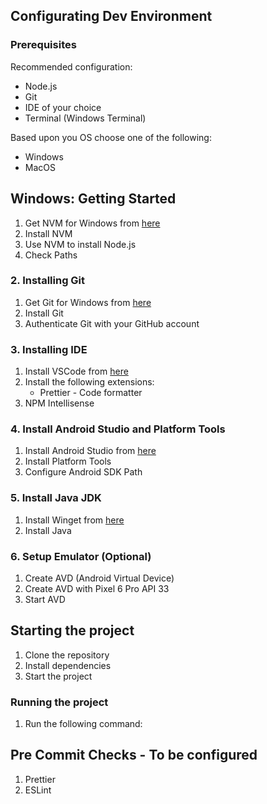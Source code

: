 ## Configurating Dev Environment

### Prerequisites

Recommended configuration:

-   Node.js
-   Git
-   IDE of your choice
-   Terminal (Windows Terminal)

Based upon you OS choose one of the following:

-   Windows
-   MacOS

## Windows: Getting Started

1. Get NVM for Windows from [here](https://github.com/coreybutler/nvm-windows/releases)
2. Install NVM
3. Use NVM to install Node.js
4. Check Paths

### 2. Installing Git

1. Get Git for Windows from [here](https://git-scm.com/downloads/win)
2. Install Git
3. Authenticate Git with your GitHub account

### 3. Installing IDE

1. Install VSCode from [here](https://code.visualstudio.com/download)
2. Install the following extensions:
    - Prettier - Code formatter
3. NPM Intellisense

### 4. Install Android Studio and Platform Tools

1. Install Android Studio from [here](https://developer.android.com/studio)
2. Install Platform Tools
3. Configure Android SDK Path

### 5. Install Java JDK

1. Install Winget from [here](https://winget.run/)
2. Install Java

### 6. Setup Emulator (Optional)

1. Create AVD (Android Virtual Device)
2. Create AVD with Pixel 6 Pro API 33
3. Start AVD

## Starting the project

1. Clone the repository
2. Install dependencies
3. Start the project

### Running the project

1. Run the following command:


## Pre Commit Checks - To be configured

1. Prettier
2. ESLint
